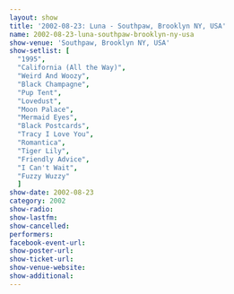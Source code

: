 ```yaml
---
layout: show
title: '2002-08-23: Luna - Southpaw, Brooklyn NY, USA'
name: 2002-08-23-luna-southpaw-brooklyn-ny-usa
show-venue: 'Southpaw, Brooklyn NY, USA'
show-setlist: [
  "1995",
  "California (All the Way)",
  "Weird And Woozy",
  "Black Champagne",
  "Pup Tent",
  "Lovedust",
  "Moon Palace",
  "Mermaid Eyes",
  "Black Postcards",
  "Tracy I Love You",
  "Romantica",
  "Tiger Lily",
  "Friendly Advice",
  "I Can't Wait",
  "Fuzzy Wuzzy"
  ]
show-date: 2002-08-23
category: 2002
show-radio: 
show-lastfm: 
show-cancelled: 
performers: 
facebook-event-url: 
show-poster-url: 
show-ticket-url: 
show-venue-website: 
show-additional: 
---
```


